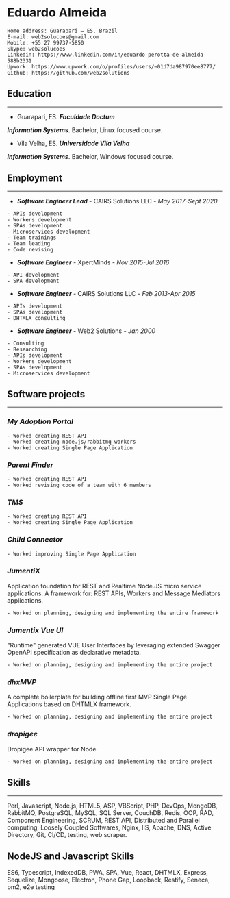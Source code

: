 #  Eduardo Almeida

```
Home address: Guarapari – ES. Brazil
E-mail: web2solucoes@gmail.com
Mobile: +55 27 99737-5850
Skype: web2solucoes
Linkedin: https://www.linkedin.com/in/eduardo-perotta-de-almeida-588b2331
Upwork: https://www.upwork.com/o/profiles/users/~01d7da987970ee8777/
Github: https://github.com/web2solutions
```

## Education
----------

- Guarapari, ES. ***Faculdade Doctum***

***Information Systems***. Bachelor, Linux focused course.


- Vila Velha, ES. ***Universidade Vila Velha***

***Information Systems***. Bachelor, Windows focused course.



## Employment
----------

- ***Software Engineer Lead*** - CAIRS Solutions LLC - *May 2017-Sept 2020*

```
- APIs development
- Workers development
- SPAs development
- Microservices development
- Team trainings
- Team leading
- Code revising
```

- ***Software Engineer*** - XpertMinds - *Nov 2015-Jul 2016*

```
- API development
- SPA development
```

- ***Software Engineer*** - CAIRS Solutions LLC - *Feb 2013-Apr 2015*

```
- APIs development
- SPAs development
- DHTMLX consulting
```

- ***Software Engineer*** - Web2 Solutions - *Jan 2000*

```
- Consulting
- Researching
- APIs development
- Workers development
- SPAs development
- Microservices development
```



## Software projects
----------


### ***My Adoption Portal***

```
- Worked creating REST API
- Worked creating node.js/rabbitmq workers
- Worked creating Single Page Application
```

### ***Parent Finder***

```
- Worked creating REST API
- Worked revising code of a team with 6 members
```

### ***TMS***

```
- Worked creating REST API
- Worked creating Single Page Application
```

### ***Child Connector***

```
- Worked improving Single Page Application
```

### ***JumentiX***

Application foundation for REST and Realtime Node.JS micro service applications. A framework for: REST APIs, Workers and Message Mediators applications.

```
- Worked on planning, designing and implementing the entire framework
```

### ***Jumentix Vue UI***

"Runtime" generated VUE User Interfaces by leveraging extended Swagger OpenAPI specification as declarative metadata.

```
- Worked on planning, designing and implementing the entire project
```

### ***dhxMVP***

A complete boilerplate for building offline first MVP Single Page Applications based on DHTMLX framework.

```
- Worked on planning, designing and implementing the entire project
```

### ***dropigee***

Dropigee API wrapper for Node

```
- Worked on planning, designing and implementing the entire project
```


## Skills
----------


Perl, Javascript, Node.js, HTML5, ASP, VBScript, PHP, DevOps, MongoDB, RabbitMQ, PostgreSQL, MySQL, SQL Server, CouchDB, Redis, OOP, RAD, Component Engineering, SCRUM, REST API, Distributed and Parallel computing, Loosely Coupled Softwares, Nginx, IIS, Apache, DNS, Active Directory, Git, CI/CD, testing, web scraper.


## NodeJS and Javascript Skills

ES6, Typescript, IndexedDB, PWA, SPA, Vue, React, DHTMLX, Express, Sequelize, Mongoose, Electron, Phone Gap, Loopback, Restify, Seneca, pm2, e2e testing



